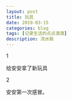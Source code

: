```yaml
---
layout: post
title: 玩具
date: 2019-03-15
categories: blog
tags: [记录生活的点点滴滴]
description: 流水账
---
```


1 

给安安拿了新玩具

2

安安第一次感冒。
















